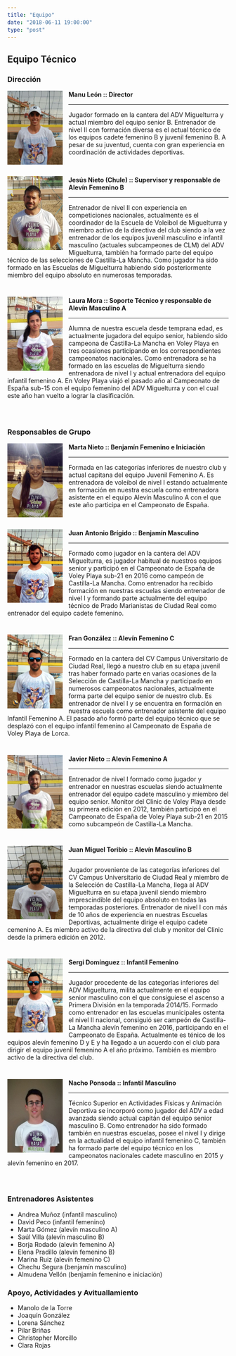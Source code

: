 ```yaml
---
title: "Equipo"
date: "2018-06-11 19:00:00"
type: "post"
---
```


## Equipo Técnico



### Dirección

<div style="display: inline-block; margin-bottom: 20pt">
  <img src="monitor-manu.jpg" style="width: 25%; float: left; margin-right: 10pt"/>
  <strong>Manu León :: Director</strong>
  <hr/>
  <p>
Jugador formado en la cantera del ADV Miguelturra y
actual miembro del equipo senior B. Entrenador de
nivel II con formación diversa es el actual técnico de
los equipos cadete femenino B y juvenil femenino B. A
pesar de su juventud, cuenta con gran experiencia en
coordinación de actividades deportivas.
</p>
</div>

<div style="display: inline-block; margin-bottom: 20pt">
  <img src="monitor-chule.jpg" style="width: 25%; float: left; margin-right: 10pt"/>
  <strong>Jesús Nieto (Chule) :: Supervisor y responsable de Alevín Femenino B</strong>
  <hr/>
  <p>
Entrenador de nivel II con experiencia en
competiciones nacionales, actualmente es el
coordinador de la Escuela de Voleibol de Miguelturra y
miembro activo de la directiva del club siendo a la
vez entrenador de los equipos juvenil masculino e
infantil masculino (actuales subcampeones de CLM) del
ADV Miguelturra, también ha formado parte del equipo
técnico de las selecciones de Castilla-La Mancha. Como
jugador ha sido formado en las Escuelas de Miguelturra
habiendo sido posteriormente miembro del equipo
absoluto en numerosas temporadas.
  </p>
</div>

<div style="display: inline-block; margin-bottom: 20pt">
<img src="monitor-laura.jpg" style="width: 25%; float: left; margin-right: 10pt"/>
  <strong>Laura Mora :: Soporte Técnico y responsable de Alevín Masculino A</strong>
  <hr/>
  <p>
Alumna de nuestra escuela desde temprana edad, es
actualmente jugadora del equipo senior, habiendo sido
campeona de Castilla-La Mancha en Voley Playa en tres
ocasiones participando en los correspondientes
campeonatos nacionales. Como entrenadora se ha formado
en las escuelas de Miguelturra siendo entrenadora de
nivel I y actual entrenadora del equipo infantil
femenino A. En Voley Playa viajó el pasado año al
Campeonato de España sub-15 con el equipo femenino del
ADV Miguelturra y con el cual este año han vuelto a
lograr la clasificación.
  </p>
</div>

### Responsables de Grupo

<div style="display: inline-block; margin-bottom: 20pt">
<img src="monitor-marta.jpg" style="width: 25%; float: left; margin-right: 10pt"/>
  <strong>Marta Nieto :: Benjamín Femenino e Iniciación</strong>
  <hr/>
  <p>
Formada en las categorías inferiores de nuestro club y
actual capitana del equipo Juvenil Femenino A. Es
entrenadora de voleibol de nivel I estando actualmente
en formación en nuestra escuela como entrenadora
asistente en el equipo Alevín Masculino A con el que
este año participa en el Campeonato de España.
  </p>
</div>

<div style="display: inline-block; margin-bottom: 20pt">
  <img src="monitor-juanantonio.jpg" style="width: 25%; float: left; margin-right: 10pt"/>
  <strong>Juan Antonio Brígido :: Benjamín Masculino</strong>
  <hr/>
  <p>
Formado como jugador en la cantera del ADV
Miguelturra, es jugador habitual de nuestros equipos
senior y participó en el Campeonato de España de Voley
Playa sub-21 en 2016 como campeón de Castilla-La
Mancha. Como entrenador ha recibido formación en
nuestras escuelas siendo entrenador de nivel I y
formando parte actualmente del equipo técnico de Prado
Marianistas de Ciudad Real como entrenador del equipo
cadete femenino.
  </p>
</div>

<div style="display: inline-block; margin-bottom: 20pt">
  <img src="monitor-fran.jpg" style="width: 25%; float: left; margin-right: 10pt"/>
  <strong>Fran González :: Alevín Femenino C</strong>
  <hr/>
  <p>
Formado en la cantera del CV Campus Universitario de
Ciudad Real, llegó a nuestro club en su etapa juvenil
tras haber formado parte en varias ocasiones de la
Selección de Castilla-La Mancha y participado en
numerosos campeonatos nacionales, actualmente forma
parte del equipo senior de nuestro club. Es entrenador
de nivel I y se encuentra en formación en nuestra
escuela como entrenador asistente del equipo Infantil
Femenino A. El pasado año formó parte del equipo
técnico que se desplazó con el equipo infantil
femenino al Campeonato de España de Voley Playa de
Lorca.
  </p>
</div>

<div style="display: inline-block; margin-bottom: 20pt">
  <img src="monitor-javi.jpg" style="width: 25%; float: left; margin-right: 10pt"/>
  <strong>Javier Nieto :: Alevín Femenino A</strong>
  <hr/>
  <p>
Entrenador de nivel I formado como jugador y
entrenador en nuestras escuelas siendo actualmente
entrenador del equipo cadete masculino y miembro del
equipo senior. Monitor del Clinic de Voley Playa desde
su primera edición en 2012, también participó en el
Campeonato de España de Voley Playa sub-21 en 2015
como subcampeón de Castilla-La Mancha.
  </p>
</div>

<div style="display: inline-block; margin-bottom: 20pt">
  <img src="monitor-juanmi.jpg" style="width: 25%; float: left; margin-right: 10pt"/>
  <strong>Juan Miguel Toribio :: Alevín Masculino B</strong>
  <hr/>
  <p>
Jugador proveniente de las categorías inferiores del
CV Campus Universitario de Ciudad Real y miembro de la
Selección de Castilla-La Mancha, llega al ADV
Miguelturra en su etapa juvenil siendo miembro
imprescindible del equipo absoluto en todas las
temporadas posteriores. Entrenador de nivel I con más
de 10 años de experiencia en nuestras Escuelas
Deportivas, actualmente dirige el equipo cadete
cemenino A. Es miembro activo de la directiva del club
y monitor del Clinic desde la primera edición en 2012.
  </p>
</div>

<div style="display: inline-block; margin-bottom: 20pt">
  <img src="monitor-sergi.jpg" style="width: 25%; float: left; margin-right: 10pt"/>
  <strong>Sergi Domínguez :: Infantil Femenino</strong>
  <hr/>
  <p>
Jugador procedente de las categorías inferiores del
ADV Miguelturra, milita actualmente en el equipo
senior masculino con el que consiguiese el ascenso a
Primera División en la temporada 2014/15. Formado como
entrenador en las escuelas municipales ostenta el
nivel II nacional, consiguió ser campeón de
Castilla-La Mancha alevín femenino en 2016,
participando en el Campeonato de España. Actualmente
es ténico de los equipos alevín femenino D y E y ha
llegado a un acuerdo con el club para dirigir el
equipo juvenil femenino A el año próximo. También es
miembro activo de la directiva del club.
  </p>
</div>

<div style="display: inline-block; margin-bottom: 20pt">
  <img src="monitor-nacho.jpg" style="width: 25%; float: left; margin-right: 10pt"/>
  <strong>Nacho Ponsoda :: Infantil Masculino</strong>
  <hr/>
  <p>
Técnico Superior en Actividades Físicas y Animación
Deportiva se incorporó como jugador del ADV a edad
avanzada siendo actual capitán del equipo senior
masculino B. Como entrenador ha sido formado también
en nuestras escuelas, posee el nivel I y dirige en la
actualidad el equipo infantil femenino C, también ha
formado parte del equipo técnico en los campeonatos
nacionales cadete masculino en 2015 y alevín femenino
en 2017.
  </p>
</div>

### Entrenadores Asistentes

- Andrea Muñoz (infantil masculino)
- David Peco (infantil femenino)
- Marta Gómez (alevín masculino A)
- Saúl Villa (alevín masculino B)
- Borja Rodado (alevín femenino A)
- Elena Pradillo (alevín femenino B)
- Marina Ruiz (alevín femenino C)
- Chechu Segura (benjamín masculino)
- Almudena Vellón (benjamín femenino e iniciación)


### Apoyo, Actividades y Avituallamiento
- Manolo de la Torre
- Joaquín González
- Lorena Sánchez
- Pilar Briñas
- Christopher Morcillo
- Clara Rojas

